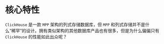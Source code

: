 # 核心特性

`ClickHouse` 是一款 `MPP` 架构的列式存储数据库，但 `MPP` 和列式存储并不是什么“稀罕”的设计。拥有类似架构的其他数据库产品也有很多，但是为什么偏偏只有 `ClickHouse` 的性能如此出众呢？
